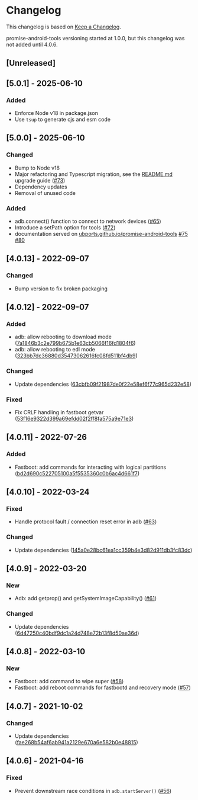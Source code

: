 # Changelog

This changelog is based on [Keep a Changelog](https://keepachangelog.com/en/1.0.0/).

promise-android-tools versioning started at 1.0.0, but this changelog was not added until 4.0.6.

## [Unreleased]

## [5.0.1] - 2025-06-10

### Added

- Enforce Node v18 in package.json
- Use `tsup` to generate cjs and esm code

## [5.0.0] - 2025-06-10

### Changed

- Bump to Node v18
- Major refactoring and Typescript migration, see the [README.md](./README.md) upgrade guide ([#73](https://github.com/ubports/promise-android-tools/pull/73))
- Dependency updates
- Removal of unused code

### Added

- adb.connect() function to connect to network devices ([#65](https://github.com/ubports/promise-android-tools/pull/65))
- Introduce a setPath option for tools ([#72](https://github.com/ubports/promise-android-tools/pull/72))
- documentation served on [ubports.github.io/promise-android-tools](https://ubports.github.io/promise-android-tools) [#75](https://github.com/ubports/promise-android-tools/issues/75) [#80](https://github.com/ubports/promise-android-tools/pull/80)

## [4.0.13] - 2022-09-07

### Changed

- Bump version to fix broken packaging

## [4.0.12] - 2022-09-07

### Added

- adb: allow rebooting to download mode ([7a1846b3c2e799b675b1e63cb5066f16fd1804f6](https://github.com/ubports/promise-android-tools/commit/7a1846b3c2e799b675b1e63cb5066f16fd1804f6))
- adb: allow rebooting to edl mode ([323bb7dc36880d35473062616fc08fd511bf4db9](https://github.com/ubports/promise-android-tools/commit/323bb7dc36880d35473062616fc08fd511bf4db9))

### Changed

- Update dependencies ([63cbfb09f21987de0f22e58ef6f77c965d232e58](https://github.com/ubports/promise-android-tools/commit/63cbfb09f21987de0f22e58ef6f77c965d232e58))

### Fixed

- Fix CRLF handling in fastboot getvar ([53f16e9322d399a69efdd02f2ff8fa575a9e71e3](https://github.com/ubports/promise-android-tools/commit/53f16e9322d399a69efdd02f2ff8fa575a9e71e3))

## [4.0.11] - 2022-07-26

### Added

- Fastboot: add commands for interacting with logical partitions ([bd2d690c522705100a5f5535360c0b6ac4d661f7](https://github.com/ubports/promise-android-tools/commit/bd2d690c522705100a5f5535360c0b6ac4d661f7))

## [4.0.10] - 2022-03-24

### Fixed

- Handle protocol fault / connection reset error in adb ([#63](https://github.com/ubports/promise-android-tools/pull/63))

### Changed

- Update dependencies ([145a0e28bc61ea1cc359b4e3d82d911db3fc83dc](https://github.com/ubports/promise-android-tools/commit/145a0e28bc61ea1cc359b4e3d82d911db3fc83dc))

## [4.0.9] - 2022-03-20

### New

- Adb: add getprop() and getSystemImageCapability() ([#61](https://github.com/ubports/promise-android-tools/pull/61))

### Changed

- Update dependencies ([6d47250c40bdf9dc1a24d748e72b13f8d50ae36d](https://github.com/ubports/promise-android-tools/commit/6d47250c40bdf9dc1a24d748e72b13f8d50ae36d))

## [4.0.8] - 2022-03-10

### New

- Fastboot: add command to wipe super ([#58](https://github.com/ubports/promise-android-tools/pull/58))
- Fastboot: add reboot commands for fastbootd and recovery mode ([#57](https://github.com/ubports/promise-android-tools/pull/57))

## [4.0.7] - 2021-10-02

### Changed

- Update dependencies ([fae268b54af6ab941a2129e670a6e582b0e48815](https://github.com/ubports/promise-android-tools/commit/fae268b54af6ab941a2129e670a6e582b0e48815))

## [4.0.6] - 2021-04-16

### Fixed

- Prevent downstream race conditions in `adb.startServer()` ([#56](https://github.com/ubports/promise-android-tools/pull/56))
